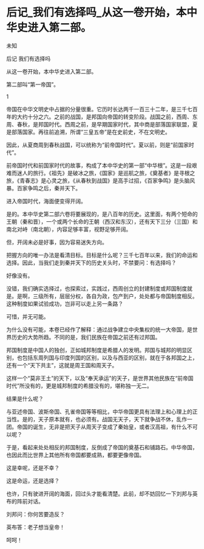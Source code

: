 # 后记_我们有选择吗_从这一卷开始，本中华史进入第二部。

未知

后记 我们有选择吗

从这一卷开始，本中华史进入第二部。

第二部叫“第一帝国”。

1

帝国在中华文明史中占据的分量很重。它历时长达两千一百三十二年，是三千七百年的大约十分之六。之前的战国，是邦国向帝国的转变阶段。战国之前，西周、东周、春秋，是邦国时代。西周之前，是早期国家时代，其中商是部落国家联盟，夏是部落国家。再往前追溯，所谓“三皇五帝”是在史前史，不在文明史。

因此，从夏商周到春秋战国，可以统称为“前帝国时代”。夏以前，则是“前国家时代”。

前帝国时代和前国家时代的故事，构成了本中华史的第一部“中华根”。这是一段艰难而迷人的旅行。《祖先》是破冰之旅，《国家》是巡航之旅，《奠基者》是寻根之旅，《青春志》是心灵之旅，《从春秋到战国》是高手过招，《百家争鸣》是头脑风暴。百家争鸣之后，秦并天下。

进入帝国时代，海面便变得开阔。

是的。本中华史第二部六卷将要展现的，是八百年的历史。这里面，有两个短命的王朝（秦和晋），一个或两个长命的王朝（西汉和东汉），还有天下三分（三国）和南北对峙（南北朝），内容足够丰富，视野足够开阔。

但，开阔未必是好事，因为容易迷失方向。

把握方向的唯一办法是看清目标。目标是什么呢？三千七百年以来，我们的命运和选择。因此，当我们走到秦并天下的历史关头时，不禁要问：有选择吗？

好像没有。

没错，我们确实选择过，也探索过，实践过，西周创立的封建制度或邦国制度就是。是啊，三级所有，层层分权，各自为政，包产到户，处处都与帝国制度相反。这种制度如果试验成功，岂非可以走上另一条路？

可惜，并无可能。

为什么没有可能，本卷已经作了解释：通过战争建立中央集权的统一大帝国，是世界历史的大势所趋。不同的是，我们民族在帝国之前还有过邦国。

邦国制度是中国人的独创，正如城邦制度是希腊人的发明。邦国与城邦的明显区别，也包括东周列国与印度列国的区别，以及与西亚的区别，就在于各邦国之上，还有一个“天下共主”，这就是周王国和周天子。

这样一个“莫非王土”的天下，以及“奉天承运”的天子，是世界其他民族在“前帝国时代”所没有的，更是城邦制度的希腊没有的，堪称独一无二。

结果是什么呢？

与亚述帝国、波斯帝国、孔雀帝国等等相比，中华帝国更具有法理上和心理上的正当性。是的，天子原本就有，也必须有。战国无天子，天下就争战不休，乱作一团。帝国的诞生，无非是把天子从周天子变成了秦始皇，或者汉高祖，有什么不可以呢？

于是，看起来处处相反的邦国制度，反倒成了帝国的奠基石和铺路石。中华帝国，也因此而比世界上其他所有帝国都要成熟，都要更像帝国。

这是幸呢，还是不幸？

这是命运，还是选择？

也许，只有驶进开阔的海面，回过头才能看清楚。此前，却不妨回忆一下刘邦与英布的阵前对话。

刘邦问：你何苦要造反？

英布答：老子想当皇帝！

呵呵！